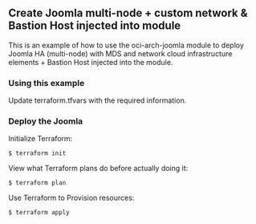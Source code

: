## Create Joomla multi-node + custom network & Bastion Host injected into module
This is an example of how to use the oci-arch-joomla module to deploy Joomla HA (multi-node) with MDS and network cloud infrastructure elements + Bastion Host injected into the module.
  
### Using this example
Update terraform.tfvars with the required information.

### Deploy the Joomla
Initialize Terraform:
```
$ terraform init
```
View what Terraform plans do before actually doing it:
```
$ terraform plan
```
Use Terraform to Provision resources:
```
$ terraform apply
```
